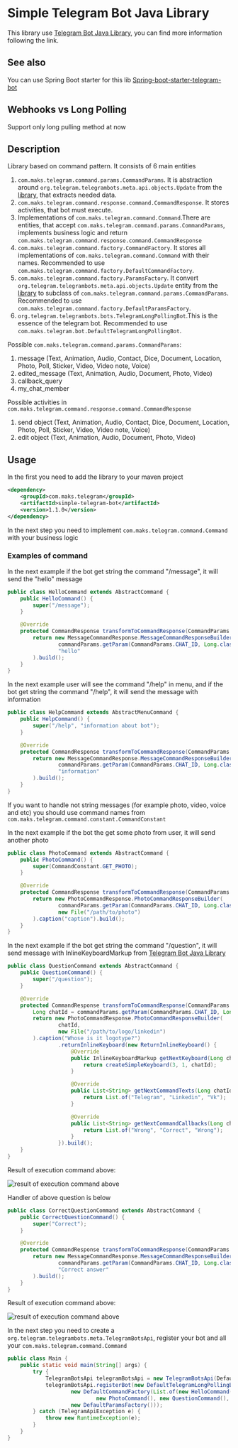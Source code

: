 # Simple Telegram Bot Java Library

This library use [Telegram Bot Java Library](https://github.com/rubenlagus/TelegramBots), you can find more information
following the link.

## See also
You can use Spring Boot starter for this lib
[Spring-boot-starter-telegram-bot](https://github.com/maximaa2001/spring-boot-starter-telegram-bot)

## Webhooks vs Long Polling

Support only long pulling method at now

## Description

Library based on command pattern. It consists of 6 main entities

1. `com.maks.telegram.command.params.CommandParams`. It is abstraction
   around `org.telegram.telegrambots.meta.api.objects.Update` from
   the [library](https://github.com/rubenlagus/TelegramBots), that extracts needed data.
2. `com.maks.telegram.command.response.command.CommandResponse`. It stores activities, that bot must execute.
3. Implementations of `com.maks.telegram.command.Command`.There are entities, that
   accept `com.maks.telegram.command.params.CommandParams`, implements business logic and
   return `com.maks.telegram.command.response.command.CommandResponse`
4. `com.maks.telegram.command.factory.CommandFactory`. It stores all implementations
   of `com.maks.telegram.command.Command` with their names. Recommended to
   use `com.maks.telegram.command.factory.DefaultCommandFactory`.
5. `com.maks.telegram.command.factory.ParamsFactory`. It convert `org.telegram.telegrambots.meta.api.objects.Update`
   entity from the [library](https://github.com/rubenlagus/TelegramBots) to subclass
   of `com.maks.telegram.command.params.CommandParams`. Recommended to
   use `com.maks.telegram.command.factory.DefaultParamsFactory`.
6. `org.telegram.telegrambots.bots.TelegramLongPollingBot`.This is the essence of the telegram bot. Recommended to
   use `com.maks.telegram.bot.DefaultTelegramLongPollingBot`.

Possible `com.maks.telegram.command.params.CommandParams`:

1. message (Text, Animation, Audio, Contact, Dice, Document, Location, Photo, Poll, Sticker, Video, Video note, Voice)
2. edited_message (Text, Animation, Audio, Document, Photo, Video)
3. callback_query
4. my_chat_member

Possible activities in `com.maks.telegram.command.response.command.CommandResponse`

1. send object (Text, Animation, Audio, Contact, Dice, Document, Location, Photo, Poll, Sticker, Video, Video note,
   Voice)
2. edit object (Text, Animation, Audio, Document, Photo, Video)

## Usage

In the first you need to add the library to your maven project

```xml
<dependency>
    <groupId>com.maks.telegram</groupId>
    <artifactId>simple-telegram-bot</artifactId>
    <version>1.1.0</version>
</dependency>
```

In the next step you need to implement `com.maks.telegram.command.Command` with your business logic

### Examples of command

In the next example if the bot get string the command "/message", it will send the "hello" message

```java
public class HelloCommand extends AbstractCommand {
    public HelloCommand() {
        super("/message");
    }

    @Override
    protected CommandResponse transformToCommandResponse(CommandParams commandParams) {
        return new MessageCommandResponse.MessageCommandResponseBuilder(
                commandParams.getParam(CommandParams.CHAT_ID, Long.class),
                "hello"
        ).build();
    }
}
```

In the next example user will see the command "/help" in menu, and if the bot get string the command "/help", it will
send the message with information

```java
public class HelpCommand extends AbstractMenuCommand {
    public HelpCommand() {
        super("/help", "information about bot");
    }

    @Override
    protected CommandResponse transformToCommandResponse(CommandParams commandParams) {
        return new MessageCommandResponse.MessageCommandResponseBuilder(
                commandParams.getParam(CommandParams.CHAT_ID, Long.class),
                "information"
        ).build();
    }
}
```

If you want to handle not string messages (for example photo, video, voice and etc) you should use command names
from `com.maks.telegram.command.constant.CommandConstant`

In the next example if the bot the get some photo from user, it will send another photo

```java
public class PhotoCommand extends AbstractCommand {
    public PhotoCommand() {
        super(CommandConstant.GET_PHOTO);
    }

    @Override
    protected CommandResponse transformToCommandResponse(CommandParams commandParams) {
        return new PhotoCommandResponse.PhotoCommandResponseBuilder(
                commandParams.getParam(CommandParams.CHAT_ID, Long.class),
                new File("/path/to/photo")
        ).caption("caption").build();
    }
}
```

In the next example if the bot get string the command "/question", it will send message with InlineKeyboardMarkup
from [Telegram Bot Java Library](https://github.com/rubenlagus/TelegramBots)

```java
public class QuestionCommand extends AbstractCommand {
    public QuestionCommand() {
        super("/question");
    }

    @Override
    protected CommandResponse transformToCommandResponse(CommandParams commandParams) {
        Long chatId = commandParams.getParam(CommandParams.CHAT_ID, Long.class);
        return new PhotoCommandResponse.PhotoCommandResponseBuilder(
                chatId,
                new File("/path/to/logo/linkedin")
        ).caption("Whose is it logotype?")
                .returnInlineKeyboard(new ReturnInlineKeyboard() {
                    @Override
                    public InlineKeyboardMarkup getNextKeyboard(Long chatId) {
                        return createSimpleKeyboard(3, 1, chatId);
                    }

                    @Override
                    public List<String> getNextCommandTexts(Long chatId) {
                        return List.of("Telegram", "Linkedin", "Vk");
                    }

                    @Override
                    public List<String> getNextCommandCallbacks(Long chatId) {
                        return List.of("Wrong", "Correct", "Wrong");
                    }
                }).build();
    }
}
```
Result of execution command above:

![result of execution command above](https://github.com/maximaa2001/simple-telegram-bot/blob/media/media1.png?raw=true)

Handler of above question is below

```java
public class CorrectQuestionCommand extends AbstractCommand {
    public CorrectQuestionCommand() {
        super("Correct");
    }

    @Override
    protected CommandResponse transformToCommandResponse(CommandParams commandParams) {
        return new MessageCommandResponse.MessageCommandResponseBuilder(
                commandParams.getParam(CommandParams.CHAT_ID, Long.class),
                "Correct answer"
        ).build();
    }
}

```

Result of execution command above:

![result of execution command above](https://github.com/maximaa2001/simple-telegram-bot/blob/media/media2.png?raw=true)

In the next step you need to create a `org.telegram.telegrambots.meta.TelegramBotsApi`, register your bot and all
your `com.maks.telegram.command.Command`

```java
public class Main {
    public static void main(String[] args) {
        try {
            TelegramBotsApi telegramBotsApi = new TelegramBotsApi(DefaultBotSession.class);
            telegramBotsApi.registerBot(new DefaultTelegramLongPollingBot("username", "token",
                    new DefaultCommandFactory(List.of(new HelloCommand(), new HelpCommand(),
                            new PhotoCommand(), new QuestionCommand(), new CorrectQuestionCommand())),
                    new DefaultParamsFactory()));
        } catch (TelegramApiException e) {
            throw new RuntimeException(e);
        }
    }
}
```